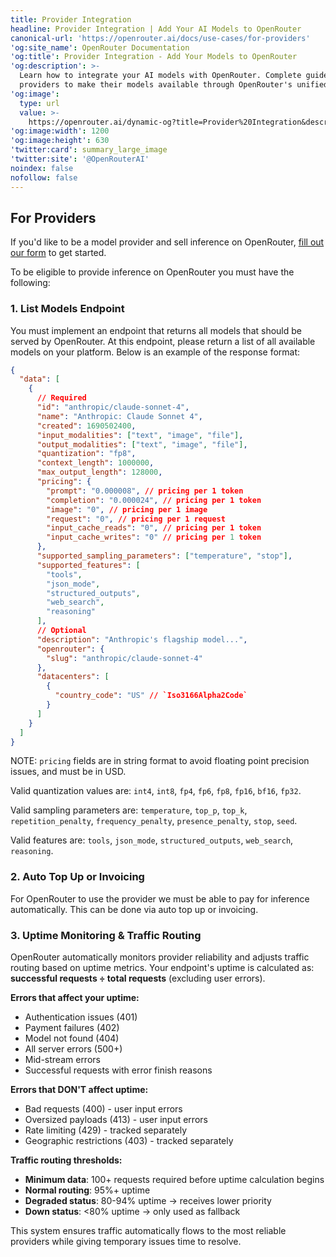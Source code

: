 ```yaml
---
title: Provider Integration
headline: Provider Integration | Add Your AI Models to OpenRouter
canonical-url: 'https://openrouter.ai/docs/use-cases/for-providers'
'og:site_name': OpenRouter Documentation
'og:title': Provider Integration - Add Your Models to OpenRouter
'og:description': >-
  Learn how to integrate your AI models with OpenRouter. Complete guide for
  providers to make their models available through OpenRouter's unified API.
'og:image':
  type: url
  value: >-
    https://openrouter.ai/dynamic-og?title=Provider%20Integration&description=Add%20Your%20Models%20to%20OpenRouter
'og:image:width': 1200
'og:image:height': 630
'twitter:card': summary_large_image
'twitter:site': '@OpenRouterAI'
noindex: false
nofollow: false
---
```


## For Providers

If you'd like to be a model provider and sell inference on OpenRouter, [fill out our form](https://openrouter.ai/how-to-list) to get started.

To be eligible to provide inference on OpenRouter you must have the following:

### 1. List Models Endpoint

You must implement an endpoint that returns all models that should be served by OpenRouter. At this endpoint, please return a list of all available models on your platform. Below is an example of the response format:

```json
{
  "data": [
    {
      // Required
      "id": "anthropic/claude-sonnet-4",
      "name": "Anthropic: Claude Sonnet 4",
      "created": 1690502400,
      "input_modalities": ["text", "image", "file"],
      "output_modalities": ["text", "image", "file"],
      "quantization": "fp8",
      "context_length": 1000000,
      "max_output_length": 128000,
      "pricing": {
        "prompt": "0.000008", // pricing per 1 token
        "completion": "0.000024", // pricing per 1 token
        "image": "0", // pricing per 1 image
        "request": "0", // pricing per 1 request
        "input_cache_reads": "0", // pricing per 1 token
        "input_cache_writes": "0" // pricing per 1 token
      },
      "supported_sampling_parameters": ["temperature", "stop"],
      "supported_features": [
        "tools",
        "json_mode",
        "structured_outputs",
        "web_search",
        "reasoning"
      ],
      // Optional
      "description": "Anthropic's flagship model...",
      "openrouter": {
        "slug": "anthropic/claude-sonnet-4"
      },
      "datacenters": [
        {
          "country_code": "US" // `Iso3166Alpha2Code`
        }
      ]
    }
  ]
}
```

NOTE: `pricing` fields are in string format to avoid floating point precision issues, and must be in USD.

Valid quantization values are: `int4`, `int8`, `fp4`, `fp6`, `fp8`, `fp16`, `bf16`, `fp32`.

Valid sampling parameters are: `temperature`, `top_p`, `top_k`, `repetition_penalty`, `frequency_penalty`, `presence_penalty`, `stop`, `seed`.

Valid features are: `tools`, `json_mode`, `structured_outputs`, `web_search`, `reasoning`.

### 2. Auto Top Up or Invoicing

For OpenRouter to use the provider we must be able to pay for inference automatically. This can be done via auto top up or invoicing.

### 3. Uptime Monitoring & Traffic Routing

OpenRouter automatically monitors provider reliability and adjusts traffic routing based on uptime metrics. Your endpoint's uptime is calculated as: **successful requests ÷ total requests** (excluding user errors).

**Errors that affect your uptime:**

- Authentication issues (401)
- Payment failures (402)
- Model not found (404)
- All server errors (500+)
- Mid-stream errors
- Successful requests with error finish reasons

**Errors that DON'T affect uptime:**

- Bad requests (400) - user input errors
- Oversized payloads (413) - user input errors
- Rate limiting (429) - tracked separately
- Geographic restrictions (403) - tracked separately

**Traffic routing thresholds:**

- **Minimum data**: 100+ requests required before uptime calculation begins
- **Normal routing**: 95%+ uptime
- **Degraded status**: 80-94% uptime → receives lower priority
- **Down status**: &lt;80% uptime → only used as fallback

This system ensures traffic automatically flows to the most reliable providers while giving temporary issues time to resolve.
